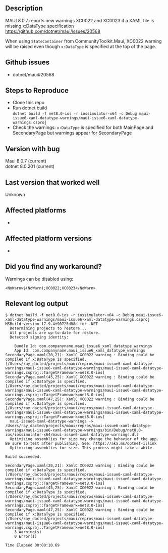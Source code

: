 ## Description

MAUI 8.0.7 reports new warnings XC0022 and XC0023 if a XAML file is missing x:DataType specification
https://github.com/dotnet/maui/issues/20568

When using `StateContainer` from CommunityToolkit.Maui, XC0022 warning will be raised even though `x:DataType` is specified at the top of the page.

## Github issues

* dotnet/maui#20568

## Steps to Reproduce

* Clone this repo
* Run dotnet build<br>
  `dotnet build -f net8.0-ios -r iossimulator-x64 -c Debug maui-issue6-xaml-datatype-warnings/maui-issue6-xaml-datatype-warnings.csproj`
* Check the warnings: `x:DataType` is specified for both MainPage and SecondaryPage but warnings appear for SecondaryPage

## Version with bug
Maui 8.0.7 (current)<br>
dotnet 8.0.201 (current)

## Last version that worked well
Unknown

## Affected platforms
-

## Affected platform versions
-

## Did you find any workaround?
Warnings can be disabled using:

```
<NoWarn>$(NoWarn);XC0022;XC0023</NoWarn>
```

## Relevant log output

```
$ dotnet build -f net8.0-ios -r iossimulator-x64 -c Debug maui-issue6-xaml-datatype-warnings/maui-issue6-xaml-datatype-warnings.csproj 
MSBuild version 17.9.4+90725d08d for .NET
  Determining projects to restore...
  All projects are up-to-date for restore.
  Detected signing identity:
          
    Bundle Id: com.companyname.maui_issue6_xaml_datatype_warnings
    App Id: com.companyname.maui_issue6_xaml_datatype_warnings
SecondaryPage.xaml(20,21): XamlC XC0022 warning : Binding could be compiled if x:DataType is specified. [/Users/ray_dacted/projects/maui/repros/maui-issue6-xaml-datatype-warnings/maui-issue6-xaml-datatype-warnings/maui-issue6-xaml-datatype-warnings.csproj::TargetFramework=net8.0-ios]
SecondaryPage.xaml(45,25): XamlC XC0022 warning : Binding could be compiled if x:DataType is specified. [/Users/ray_dacted/projects/maui/repros/maui-issue6-xaml-datatype-warnings/maui-issue6-xaml-datatype-warnings/maui-issue6-xaml-datatype-warnings.csproj::TargetFramework=net8.0-ios]
SecondaryPage.xaml(47,25): XamlC XC0022 warning : Binding could be compiled if x:DataType is specified. [/Users/ray_dacted/projects/maui/repros/maui-issue6-xaml-datatype-warnings/maui-issue6-xaml-datatype-warnings/maui-issue6-xaml-datatype-warnings.csproj::TargetFramework=net8.0-ios]
  maui-issue6-xaml-datatype-warnings -> /Users/ray_dacted/projects/maui/repros/maui-issue6-xaml-datatype-warnings/maui-issue6-xaml-datatype-warnings/bin/Debug/net8.0-ios/iossimulator-x64/maui-issue6-xaml-datatype-warnings.dll
  Optimizing assemblies for size may change the behavior of the app. Be sure to test after publishing. See: https://aka.ms/dotnet-illink
  Optimizing assemblies for size. This process might take a while.

Build succeeded.

SecondaryPage.xaml(20,21): XamlC XC0022 warning : Binding could be compiled if x:DataType is specified. [/Users/ray_dacted/projects/maui/repros/maui-issue6-xaml-datatype-warnings/maui-issue6-xaml-datatype-warnings/maui-issue6-xaml-datatype-warnings.csproj::TargetFramework=net8.0-ios]
SecondaryPage.xaml(45,25): XamlC XC0022 warning : Binding could be compiled if x:DataType is specified. [/Users/ray_dacted/projects/maui/repros/maui-issue6-xaml-datatype-warnings/maui-issue6-xaml-datatype-warnings/maui-issue6-xaml-datatype-warnings.csproj::TargetFramework=net8.0-ios]
SecondaryPage.xaml(47,25): XamlC XC0022 warning : Binding could be compiled if x:DataType is specified. [/Users/ray_dacted/projects/maui/repros/maui-issue6-xaml-datatype-warnings/maui-issue6-xaml-datatype-warnings/maui-issue6-xaml-datatype-warnings.csproj::TargetFramework=net8.0-ios]
    3 Warning(s)
    0 Error(s)

Time Elapsed 00:00:10.69
```